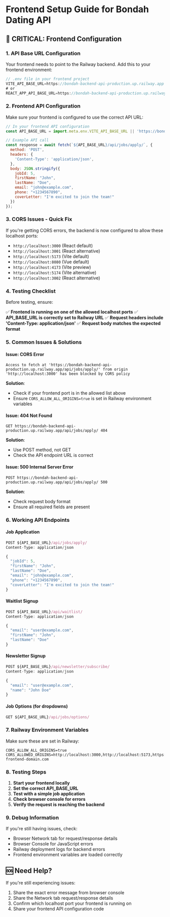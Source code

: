# Frontend Setup Guide for Bondah Dating API

## 🚨 **CRITICAL: Frontend Configuration**

### **1. API Base URL Configuration**

Your frontend needs to point to the Railway backend. Add this to your frontend environment:

```javascript
// .env file in your frontend project
VITE_API_BASE_URL=https://bondah-backend-api-production.up.railway.app
# or
REACT_APP_API_BASE_URL=https://bondah-backend-api-production.up.railway.app
```

### **2. Frontend API Configuration**

Make sure your frontend is configured to use the correct API URL:

```javascript
// In your frontend API configuration
const API_BASE_URL = import.meta.env.VITE_API_BASE_URL || 'https://bondah-backend-api-production.up.railway.app';

// Example API call
const response = await fetch(`${API_BASE_URL}/api/jobs/apply/`, {
  method: 'POST',
  headers: {
    'Content-Type': 'application/json',
  },
  body: JSON.stringify({
    jobId: 5,
    firstName: "John",
    lastName: "Doe",
    email: "john@example.com",
    phone: "+1234567890",
    coverLetter: "I'm excited to join the team!"
  })
});
```

### **3. CORS Issues - Quick Fix**

If you're getting CORS errors, the backend is now configured to allow these localhost ports:
- `http://localhost:3000` (React default)
- `http://localhost:3001` (React alternative)
- `http://localhost:5173` (Vite default)
- `http://localhost:8080` (Vue default)
- `http://localhost:4173` (Vite preview)
- `http://localhost:5174` (Vite alternative)
- `http://localhost:3002` (React alternative)

### **4. Testing Checklist**

Before testing, ensure:

✅ **Frontend is running on one of the allowed localhost ports**
✅ **API_BASE_URL is correctly set to Railway URL**
✅ **Request headers include 'Content-Type: application/json'**
✅ **Request body matches the expected format**

### **5. Common Issues & Solutions**

#### **Issue: CORS Error**
```
Access to fetch at 'https://bondah-backend-api-production.up.railway.app/api/jobs/apply/' from origin 'http://localhost:3000' has been blocked by CORS policy
```

**Solution**: 
- Check if your frontend port is in the allowed list above
- Ensure `CORS_ALLOW_ALL_ORIGINS=true` is set in Railway environment variables

#### **Issue: 404 Not Found**
```
GET https://bondah-backend-api-production.up.railway.app/api/jobs/apply/ 404
```

**Solution**: 
- Use POST method, not GET
- Check the API endpoint URL is correct

#### **Issue: 500 Internal Server Error**
```
POST https://bondah-backend-api-production.up.railway.app/api/jobs/apply/ 500
```

**Solution**: 
- Check request body format
- Ensure all required fields are present

### **6. Working API Endpoints**

#### **Job Application**
```javascript
POST ${API_BASE_URL}/api/jobs/apply/
Content-Type: application/json

{
  "jobId": 5,
  "firstName": "John",
  "lastName": "Doe", 
  "email": "john@example.com",
  "phone": "+1234567890",
  "coverLetter": "I'm excited to join the team!"
}
```

#### **Waitlist Signup**
```javascript
POST ${API_BASE_URL}/api/waitlist/
Content-Type: application/json

{
  "email": "user@example.com",
  "firstName": "John",
  "lastName": "Doe"
}
```

#### **Newsletter Signup**
```javascript
POST ${API_BASE_URL}/api/newsletter/subscribe/
Content-Type: application/json

{
  "email": "user@example.com",
  "name": "John Doe"
}
```

#### **Job Options (for dropdowns)**
```javascript
GET ${API_BASE_URL}/api/jobs/options/
```

### **7. Railway Environment Variables**

Make sure these are set in Railway:
```
CORS_ALLOW_ALL_ORIGINS=true
CORS_ALLOWED_ORIGINS=http://localhost:3000,http://localhost:5173,https://your-frontend-domain.com
```

### **8. Testing Steps**

1. **Start your frontend locally**
2. **Set the correct API_BASE_URL**
3. **Test with a simple job application**
4. **Check browser console for errors**
5. **Verify the request is reaching the backend**

### **9. Debug Information**

If you're still having issues, check:
- Browser Network tab for request/response details
- Browser Console for JavaScript errors
- Railway deployment logs for backend errors
- Frontend environment variables are loaded correctly

## 🆘 **Need Help?**

If you're still experiencing issues:
1. Share the exact error message from browser console
2. Share the Network tab request/response details
3. Confirm which localhost port your frontend is running on
4. Share your frontend API configuration code
